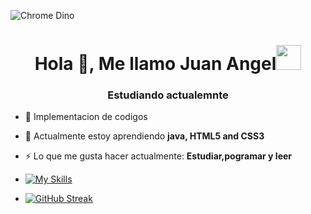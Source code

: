 <!--
**UjwalKandi/UjwalKandi** is a ✨ _special_ ✨ repository because its `README.md` (this file) appears on your GitHub profile.
-->
![Chrome Dino](https://mir-s3-cdn-cf.behance.net/project_modules/max_1200/4ff07986208593.5d9a654e92f36.gif)

<h1 align="center">Hola 👋, Me llamo Juan Angel<img height="40" src="https://emoji.gg/assets/emoji/7333-parrotdance.gif"></h1>
<h3 align="center">Estudiando actualemnte </h3>

- 🔭 Implementacion de codigos

- 🌱 Actualmente estoy aprendiendo  **java, HTML5 and CSS3**

- ⚡ Lo que me gusta hacer actualmente: **Estudiar,pogramar y leer**
- [![My Skills](https://skillicons.dev/icons?i=js,cpp,html)](https://skillicons.dev)
- [![GitHub Streak](https://github-readme-streak-stats.herokuapp.com?user=Juan%20Angel&theme=carbonfox&hide_border=FALSO&mode=weekly)](https://git.io/streak-stats)
